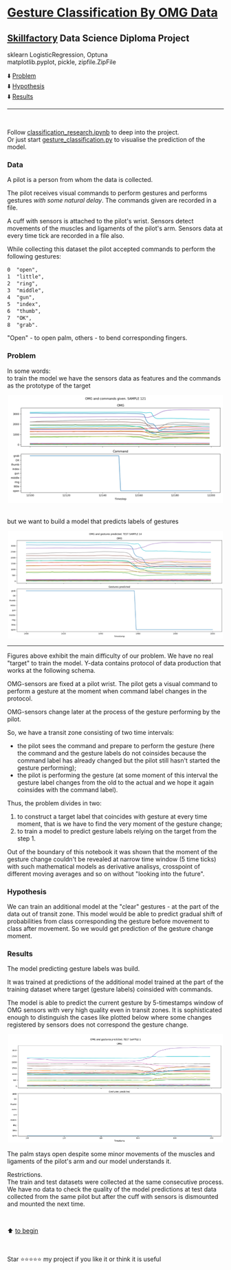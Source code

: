 # [Gesture Classification By OMG Data](https://www.kaggle.com/competitions/motorica-x-skillfactory-internship-test-task/data)
## [Skillfactory](https://skillfactory.ru) Data Science Diploma Project

sklearn LogisticRegression, Optuna  
matplotlib.pyplot, pickle, zipfile.ZipFile

:arrow_down: [Problem](README.md#problem)  
:arrow_down: [Hypothesis](README.md#hypothesis)  
:arrow_down: [Results](README.md#results)
<hr>
<br>

Follow [classification_research.ipynb](classification_research.ipynb) to deep into the project.  
Or just start [gesture_classification.py](gesture_classification.py) to visualise the prediction of the model.
<br>

### Data  

A pilot is a person from whom the data is collected.

The pilot receives visual commands to perform gestures and performs gestures *with some natural delay*. The commands given are recorded in a file.

A cuff with sensors is attached to the pilot's wrist. Sensors detect movements of the muscles and ligaments of the pilot's arm. Sensors data at every time tick are recorded in a file also.

While collecting this dataset the pilot accepted commands to perform the following gestures:

    0  "open",
    1  "little",
    2  "ring",
    3  "middle",
    4  "gun",
    5  "index",
    6  "thumb",
    7  "ОК",
    8  "grab".

"Open" - to open palm, others - to bend corresponding fingers.
<br>

### Problem  

In some words:  
to train the model we have the sensors data as features and the commands as the prototype of the target

<center> <img src=figures/sample_121.png width="500"/> </center>
<br>

but we want to build a model that predicts labels of gestures

<center> <img src=figures/sample_test14.png width="500"/> </center>
<hr>

Figures above exhibit the main difficulty of our problem. We have no real "target" to train the model. Y-data contains protocol of data production that works at the following schema.

OMG-sensors are fixed at a pilot wrist. The pilot gets a visual command to perform a gesture at the moment when command label changes in the protocol.

OMG-sensors change later at the process of the gesture performing by the pilot.

So, we have a transit zone consisting of two time intervals:
- the pilot sees the command and prepare to perform the gesture (here the command and the gesture labels do not coinsides because the command label has already changed but the pilot still hasn't started the gesture performing);
- the pilot is performing the gesture (at some moment of this interval the gesture label changes from the old to the actual and we hope it again coinsides with the command label).

Thus, the problem divides in two:
1. to construct a target label that coincides with gesture at every time moment, that is we have to find the very moment of the gesture change;
2. to train a model to predict gesture labels relying on the target from the step 1.

Out of the boundary of this notebook it was shown that the moment of the gesture change couldn't be revealed at narrow time window (5 time ticks) with such mathematical models as derivative analisys, crosspoint of different moving averages and so on without "looking into the future".
<br>

### Hypothesis

We can train an additional model at the "clear" gestures - at the part of the data out of transit zone. This model would be able to predict gradual shift of probabilities from class corresponding the gesture before movement to class after movement. So we would get prediction  of the gesture change moment.
<br>

### Results

The model predicting gesture labels was build. 

It was trained at predictions of the additional model trained at the part of the training dataset where target (gesture labels) coinsided with commands.

The model is able to predict the current gesture by 5-timestamps window of OMG sensors with very high quality even in transit zones. 
It is sophisticated enough to distinguish the cases like plotted below where some changes registered by sensors does not correspond the gesture change. 

<center> <img src=figures/sample_test1.png width="500"/> </center>

The palm stays open despite some minor movements of the muscles and ligaments of the pilot's arm and our model understands it.

Restrictions.  
The train and test datasets were collected at the same consecutive process. We have no data to check the quality of the model predictions at test data collected from the same pilot but after the cuff with sensors is dismounted and mounted the next time.


<br>

:arrow_up: [to begin](README.md#skillfactory-data-science-project)

<br><br>
Star ⭐️⭐️⭐️⭐️️⭐️ my project if you like it or think it is useful
